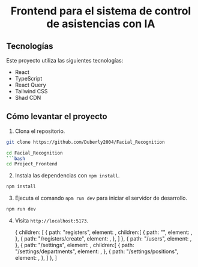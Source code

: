 <h1 align="center">Frontend para el sistema de control de asistencias con IA</h1>

## Tecnologías

Este proyecto utiliza las siguientes tecnologías:

- React 
- TypeScript
- React Query
- Tailwind CSS
- Shad CDN

## Cómo levantar el proyecto

1. Clona el repositorio.
```bash
git clone https://github.com/Duberly2004/Facial_Recognition
```
```bash
cd Facial_Recognition
```bash
cd Project_Frontend
```
2. Instala las dependencias con `npm install`.
```bash
npm install
```
3. Ejecuta el comando `npm run dev` para iniciar el servidor de desarrollo.
```bash
npm run dev
```
4. Visita `http://localhost:5173`.



     {  children: [
      {
        path: "registers",
        element: <Attendance />,
        children:[
          {
            path: "",
            element: <AttendaceList/>,
          },
          {
            path: "/registers/create",
            element: <AttendanceCreate/>,
          },
        ]
      },
      {
        path: "/users",
        element: <User />,
      },
      {
        path: "/settings",
        element: <Setting />,
        children:[
          {
            path: "/settings/departments",
            element: <Department/>,
          },
          {
            path: "/settings/positions",
            element: <Position/>,
          },
        ]
      },
    ]